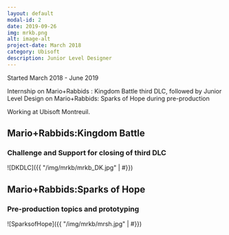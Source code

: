 ```yaml
---
layout: default
modal-id: 2
date: 2019-09-26
img: mrkb.png
alt: image-alt
project-date: March 2018
category: Ubisoft
description: Junior Level Designer
---
```


Started March 2018 - June 2019

Internship on Mario+Rabbids : Kingdom Battle third DLC, followed by Junior Level Design on Mario+Rabbids: Sparks of Hope during pre-production

Working at Ubisoft Montreuil.

## Mario+Rabbids:Kingdom Battle

### Challenge and Support for closing of third DLC

![DKDLC]({{ "/img/mrkb/mrkb_DK.jpg" | #}})


## Mario+Rabbids:Sparks of Hope

### Pre-production topics and prototyping

![SparksofHope]({{ "/img/mrkb/mrsh.jpg" | #}})
